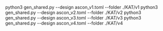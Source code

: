 python3 gen_shared.py --design ascon_v1.toml --folder ./KAT/v1
python3 gen_shared.py --design ascon_v2.toml --folder ./KAT/v2
python3 gen_shared.py --design ascon_v3.toml --folder ./KAT/v3
python3 gen_shared.py --design ascon_v4.toml --folder ./KAT/v4

